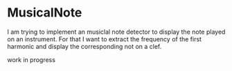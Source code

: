 # MusicalNote
I am trying to implement an musiclal note detector to display the note played on an instrument. 
For that I want to extract the frequency of the first harmonic and display the corresponding not on a clef.

work in progress
